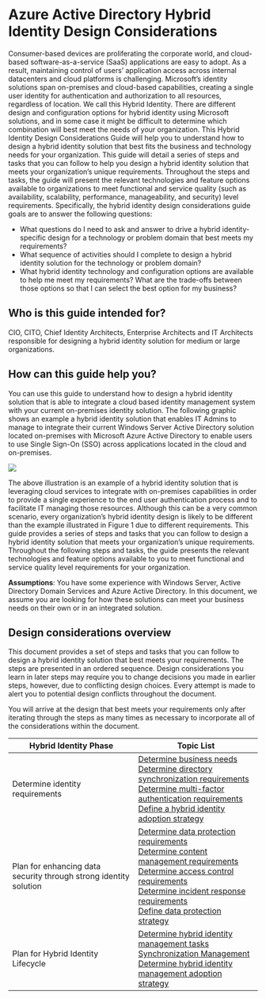 <properties
	pageTitle="Azure Active Directory hybrid identity design considerations overview | Microsoft Azure"
	description="Overview and content map of Hybrid Identity design considerations guide"
	documentationCenter=""
	services="active-directory"
	authors="yuridio"
	manager="stevenpo"
	editor=""/>

<tags
	ms.service="active-directory"
	ms.devlang="na"
	ms.topic="article"
    ms.tgt_pltfrm="na"
    ms.workload="identity" 
	ms.date="11/10/2015"
	ms.author="yuridio"/>

# Azure Active Directory Hybrid Identity Design Considerations

Consumer-based devices are proliferating the corporate world, and cloud-based software-as-a-service (SaaS) applications are easy to adopt. As a result, maintaining control of users’ application access across internal datacenters and cloud platforms is challenging.  Microsoft’s identity solutions span on-premises and cloud-based capabilities, creating a single user identity for authentication and authorization to all resources, regardless of location. We call this Hybrid Identity. There are different design and configuration options for hybrid identity using Microsoft solutions, and in some case it might be difficult to determine which combination will best meet the needs of your organization. This Hybrid Identity Design Considerations Guide will help you to understand how to design a hybrid identity solution that best fits the business and technology needs for your organization.  This guide will detail a series of steps and tasks that you can follow to help you design a hybrid identity solution that meets your organization’s unique requirements. Throughout the steps and tasks, the guide will present the relevant technologies and feature options available to organizations to meet functional and service quality (such as availability, scalability, performance, manageability, and security) level requirements. 
Specifically, the hybrid identity design considerations guide goals are to answer the following questions: 

- What questions do I need to ask and answer to drive a hybrid identity-specific design for a technology or problem domain that best meets my requirements?
- What sequence of activities should I complete to design a hybrid identity solution for the technology or problem domain? 
- What hybrid identity technology and configuration options are available to help me meet my requirements? What are the trade-offs between those options so that I can select the best option for my business?


## Who is this guide intended for?
 CIO, CITO, Chief Identity Architects, Enterprise Architects and IT Architects responsible for designing a hybrid identity solution for medium or large organizations.

## How can this guide help you? 
You can use this guide to understand how to design a hybrid identity solution that is able to integrate a cloud based identity management system with your current on-premises identity solution. The following graphic shows an example a hybrid identity solution that enables IT Admins to manage to integrate their current Windows Server Active Directory solution located on-premises with Microsoft Azure Active Directory to enable users to use Single Sign-On (SSO) across applications located in the cloud and on-premises.

![](./media/hybrid-id-design-considerations/hybridID-example.png)


The above illustration is an example of a hybrid identity solution that is leveraging cloud services to integrate with on-premises capabilities in order to provide a single experience to the end user authentication process and to facilitate IT managing those resources. Although this can be a very common scenario, every organization’s hybrid identity design is likely to be different than the example illustrated in Figure 1 due to different requirements. 
This guide provides a series of steps and tasks that you can follow to design a hybrid identity solution that meets your organization’s unique requirements. Throughout the following steps and tasks, the guide presents the relevant technologies and feature options available to you to meet functional and service quality level requirements for your organization.

**Assumptions**: You have some experience with Windows Server, Active Directory Domain Services and Azure Active Directory. In this document, we assume you are looking for how these solutions can meet your business needs on their own or in an integrated solution.

## Design considerations overview
This document provides a set of steps and tasks that you can follow to design a hybrid identity solution that best meets your requirements. The steps are presented in an ordered sequence. Design considerations you learn in later steps may require you to change decisions you made in earlier steps, however, due to conflicting design choices. Every attempt is made to alert you to potential design conflicts throughout the document. 

You will arrive at the design that best meets your requirements only after iterating through the steps as many times as necessary to incorporate all of the considerations within the document. 

| Hybrid Identity Phase                                             | Topic List                                                                                                                                                                                       |
|-------------------------------------------------------------------|--------------------------------------------------------------------------------------------------------------------------------------------------------------------------------------------------|
| Determine identity requirements                                   | [Determine business needs](active-directory-hybrid-identity-design-considerations-business-needs.md)<br> [Determine directory synchronization requirements](active-directory-hybrid-identity-design-considerations-directory-sync-requirements.md)<br> [Determine multi-factor authentication requirements](active-directory-hybrid-identity-design-considerations-multifactor-auth-requirements.md)<br> [Define a hybrid identity adoption strategy](active-directory-hybrid-identity-design-considerations-identity-adoption-strategy.md)                       |
| Plan for enhancing data security through strong identity solution | [Determine data protection requirements](active-directory-hybrid-identity-design-considerations-dataprotection-requirements.md) <br> [Determine content management requirements](active-directory-hybrid-identity-design-considerations-contentmgt-requirements.md)<br> [Determine access control requirements](active-directory-hybrid-identity-design-considerations-accesscontrol-requirements.md)<br> [Determine incident response requirements](active-directory-hybrid-identity-design-considerations-incident-response-requirements.md) <br> [Define data protection strategy](active-directory-hybrid-identity-design-considerations-data-protection-strategy.md)  |
| Plan for Hybrid Identity Lifecycle                                | [Determine hybrid identity management tasks](active-directory-hybrid-identity-design-considerations-hybridId-management-tasks.md) <br> [Synchronization Management](active-directory-hybrid-identity-design-considerations-hybridId-management-tasks.md)<br> [Determine hybrid identity management adoption strategy](active-directory-hybrid-identity-design-considerations-lifecycle-adoption-strategy.md) |     

                                                             